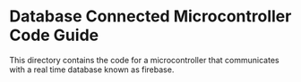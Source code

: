 # Database Connected Microcontroller Code Guide

This directory contains the code for a microcontroller that communicates with a real time database known as firebase.
